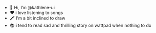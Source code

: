- 👋 Hi, I’m @kathlene-ui
- ❤️ i love listening to songs
- 🖍️ I'm a bit inclined to draw
- 📚 i tend to read sad and thrilling story on wattpad when nothing to do 
<!---
kathlene-ui/kathlene-ui is a ✨ special ✨ repository because its `README.md` (this file) appears on your GitHub profile.
You can click the Preview link to take a look at your changes.
--->
